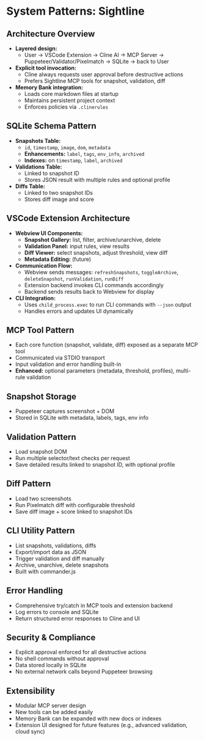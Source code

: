 # System Patterns: Sightline

## Architecture Overview
- **Layered design:**  
  - User → VSCode Extension → Cline AI → MCP Server → Puppeteer/Validator/Pixelmatch → SQLite → back to User
- **Explicit tool invocation:**  
  - Cline always requests user approval before destructive actions  
  - Prefers Sightline MCP tools for snapshot, validation, diff
- **Memory Bank integration:**  
  - Loads core markdown files at startup  
  - Maintains persistent project context  
  - Enforces policies via `.clinerules`

## SQLite Schema Pattern
- **Snapshots Table:**
  - `id`, `timestamp`, `image`, `dom`, `metadata`
  - **Enhancements:** `label`, `tags`, `env_info`, `archived`
  - **Indexes:** on `timestamp`, `label`, `archived`
- **Validations Table:**
  - Linked to snapshot ID
  - Stores JSON result with multiple rules and optional profile
- **Diffs Table:**
  - Linked to two snapshot IDs
  - Stores diff image and score

## VSCode Extension Architecture
- **Webview UI Components:**
  - **Snapshot Gallery:** list, filter, archive/unarchive, delete
  - **Validation Panel:** input rules, view results
  - **Diff Viewer:** select snapshots, adjust threshold, view diff
  - **Metadata Editing:** (future)
- **Communication Flow:**
  - Webview sends messages: `refreshSnapshots`, `toggleArchive`, `deleteSnapshot`, `runValidation`, `runDiff`
  - Extension backend invokes CLI commands accordingly
  - Backend sends results back to Webview for display
- **CLI Integration:**
  - Uses `child_process.exec` to run CLI commands with `--json` output
  - Handles errors and updates UI dynamically

## MCP Tool Pattern
- Each core function (snapshot, validate, diff) exposed as a separate MCP tool
- Communicated via STDIO transport
- Input validation and error handling built-in
- **Enhanced:** optional parameters (metadata, threshold, profiles), multi-rule validation

## Snapshot Storage
- Puppeteer captures screenshot + DOM
- Stored in SQLite with metadata, labels, tags, env info

## Validation Pattern
- Load snapshot DOM
- Run multiple selector/text checks per request
- Save detailed results linked to snapshot ID, with optional profile

## Diff Pattern
- Load two screenshots
- Run Pixelmatch diff with configurable threshold
- Save diff image + score linked to snapshot IDs

## CLI Utility Pattern
- List snapshots, validations, diffs
- Export/import data as JSON
- Trigger validation and diff manually
- Archive, unarchive, delete snapshots
- Built with commander.js

## Error Handling
- Comprehensive try/catch in MCP tools and extension backend
- Log errors to console and SQLite
- Return structured error responses to Cline and UI

## Security & Compliance
- Explicit approval enforced for all destructive actions
- No shell commands without approval
- Data stored locally in SQLite
- No external network calls beyond Puppeteer browsing

## Extensibility
- Modular MCP server design
- New tools can be added easily
- Memory Bank can be expanded with new docs or indexes
- Extension UI designed for future features (e.g., advanced validation, cloud sync)
